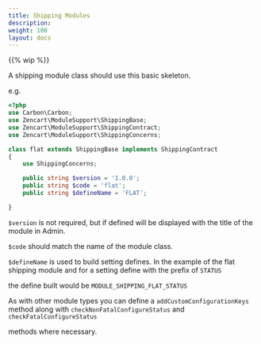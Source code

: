 ```yaml
---
title: Shipping Modules
description: 
weight: 100 
layout: docs
---
```


{{% wip %}}

A shipping module class should use this basic skeleton.

e.g.

``` php
<?php
use Carbon\Carbon;
use Zencart\ModuleSupport\ShippingBase;
use Zencart\ModuleSupport\ShippingContract;
use Zencart\ModuleSupport\ShippingConcerns;

class flat extends ShippingBase implements ShippingContract
{
    use ShippingConcerns;

    public string $version = '1.0.0';
    public string $code = 'flat';
    public string $defineName = 'FLAT';

}

```

`$version` is not required, but if defined will be displayed with the title of the module in Admin.

`$code` should match the name of the module class.

`$defineName` is used to build setting defines. In the example of the flat shipping module and for a setting define with the prefix of `STATUS`

the define built would be `MODULE_SHIPPING_FLAT_STATUS`

As with other module types you can define a `addCustomConfigurationKeys` method along with `checkNonFatalConfigureStatus` and `checkFatalConfigureStatus`

methods where necessary.

